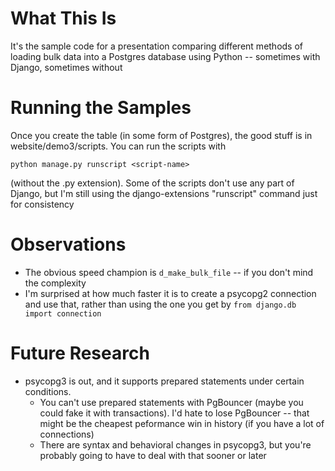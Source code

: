 # What This Is

It's the sample code for a presentation comparing different methods of loading
bulk data into a Postgres database using Python -- sometimes with Django, sometimes
without

# Running the Samples

Once you create the table (in some form of Postgres), the good stuff is in
website/demo3/scripts.  You can run the scripts with

`python manage.py runscript <script-name>`

(without the .py extension).  Some of the scripts don't use any part of Django, but
I'm still using the django-extensions "runscript" command just for consistency

# Observations

* The obvious speed champion is `d_make_bulk_file` -- if you don't mind the complexity
* I'm surprised at how much faster it is to create a psycopg2 connection and use that,
  rather than using the one you get by `from django.db import connection`

# Future Research

* psycopg3 is out, and it supports prepared statements under certain conditions.
  - You can't use prepared statements with PgBouncer (maybe you could fake it with
    transactions).  I'd hate to lose PgBouncer -- that might be the cheapest peformance
    win in history (if you have a lot of connections)
  - There are syntax and behavioral changes in psycopg3, but you're probably going to
    have to deal with that sooner or later
